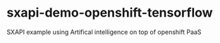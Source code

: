 # sxapi-demo-openshift-tensorflow
SXAPI example using Artifical intelligence on top of openshift PaaS
